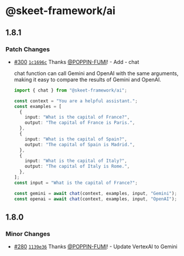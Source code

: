 # @skeet-framework/ai

## 1.8.1

### Patch Changes

- [#300](https://github.com/elsoul/skeet/pull/300) [`1c1696c`](https://github.com/elsoul/skeet/commit/1c1696cc5c77b17434d87b4cf7119218d9f40c5a) Thanks [@POPPIN-FUMI](https://github.com/POPPIN-FUMI)! - Add - chat

  chat function can call Gemini and OpenAI with the same arguments, making it easy to compare the results of Gemini and OpenAI.

  ```ts
  import { chat } from "@skeet-framework/ai";

  const context = "You are a helpful assistant.";
  const examples = [
    {
      input: "What is the capital of France?",
      output: "The capital of France is Paris.",
    },
    {
      input: "What is the capital of Spain?",
      output: "The capital of Spain is Madrid.",
    },
    {
      input: "What is the capital of Italy?",
      output: "The capital of Italy is Rome.",
    },
  ];
  const input = "What is the capital of France?";

  const gemini = await chat(context, examples, input, "Gemini");
  const openai = await chat(context, examples, input, "OpenAI");
  ```

## 1.8.0

### Minor Changes

- [#280](https://github.com/elsoul/skeet/pull/280) [`1139e36`](https://github.com/elsoul/skeet/commit/1139e36e3a8ab8723c8a5667703f9c02f101d887) Thanks [@POPPIN-FUMI](https://github.com/POPPIN-FUMI)! - Update VertexAI to Gemini
